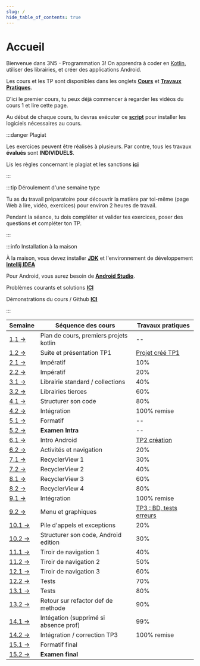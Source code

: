 ```yaml
---
slug: /
hide_table_of_contents: true
---
```


# Accueil

<Row>

<Column>

Bienvenue dans 3N5 - Programmation 3! On apprendra à coder en [Kotlin](https://kotlinlang.org), utiliser des librairies, et créer des applications Android.

Les cours et les TP sont disponibles dans les onglets **[Cours](cours/accueil)** et **[Travaux Pratiques](tp/tp1)**.

D'ici le premier cours, tu peux déjà commencer à regarder les vidéos du cours 1 et lire cette page.

Au début de chaque cours, tu devras exécuter ce **[script](https://github.com/departement-info-cem/scripts-mobile/tree/main)** pour installer les logiciels nécessaires au cours.

:::danger Plagiat

Les exercices peuvent être réalisés à plusieurs. Par contre, tous les travaux **évalués** sont **INDIVIDUELS**.

Lis les règles concernant le plagiat et les sanctions **[ici](https://info.cegepmontpetit.ca/plagiat)**

:::

:::tip Déroulement d'une semaine type

Tu as du travail préparatoire pour découvrir la matière par toi-même (page Web à lire, vidéo, exercices) pour environ 2 heures de travail.

Pendant la séance, tu dois compléter et valider tes exercices, poser des questions et compléter ton TP.

:::

:::info Installation à la maison

À la maison, vous devez installer **[JDK](https://aws.amazon.com/fr/corretto/)** et l'environnement de développement **[Intellij IDEA](https://www.jetbrains.com/fr-fr/idea/)**

Pour Android, vous aurez besoin de **[Android Studio](https://developer.android.com/studio)**.

Problèmes courants et solutions **[ICI](solutions)**

Démonstrations du cours / Github **[ICI](https://github.com/departement-info-cem/3N5-Prog3)**

:::

</Column>


<Column>


| Semaine                           | Séquence des cours                     | Travaux pratiques                 |
|-----------------------------------|----------------------------------------|-----------------------------------|
| [1.1 →](cours/accueil)            | Plan de cours, premiers projets kotlin | --                                |
| [1.2 →](cours/accueil)            | Suite et présentation TP1              | [Projet créé TP1](tp/tp1)         |
| [2.1 →](cours/imperatif)          | Impératif                              | 10%                               |
| [2.2 →](cours/imperatif)          | Impératif                              | 20%                               |
| [3.1 →](cours/std-lib)            | Librairie standard / collections       | 40%                               |
| [3.2 →](cours/librairies)         | Librairies tierces                     | 60%                               |
| [4.1 →](cours/structure)          | Structurer son code                    | 80%                               |
| [4.2 →](cours/integration-1)      | Intégration                            | 100% remise                       |
| [5.1 →](cours/formatif-intra)     | Formatif                               | --                                |
| [5.2 →](cours/examen-intra)       | **Examen Intra**                       | --                                |
| [6.1 →](cours/intro-android)      | Intro Android                          | [TP2 création](tp/tp2)            |
| [6.2 →](cours/activites)          | Activités et navigation                | 20%                               |
| [7.1 →](cours/recycler)           | RecyclerView 1                         | 30%                               |
| [7.2 →](cours/recycler)           | RecyclerView 2                         | 40%                               |
| [8.1 →](cours/recycler)           | RecyclerView 3                         | 60%                               |
| [8.2 →](cours/recycler)           | RecyclerView 4                         | 80%                               |
| [9.1 →](cours/integration-2)      | Intégration                            | 100% remise                       |
| [9.2 →](cours/menu)               | Menu et graphiques                     | [TP3 : BD, tests erreurs](tp/tp3) |
| [10.1 →](cours/integration-1)     | Pile d'appels et exceptions            | 20%                               |
| [10.2 →](cours/structure-android) | Structurer son code, Android edition   | 30%                               |
| [11.1 →](cours/tiroir)            | Tiroir de navigation 1                 | 40%                               |
| [11.2 →](cours/tiroir)            | Tiroir de navigation 2                 | 50%                               |
| [12.1 →](cours/tiroir)            | Tiroir de navigation 3                 | 60%                               |
| [12.2 →](cours/tests)             | Tests                                  | 70%                               |
| [13.1 →](cours/tests)             | Tests                                  | 80%                               |
| [13.2 →](cours/integration-3)     | Retour sur refactor def de methode     | 90%                               |
| [14.1 →](cours/integration-3)     | Intégation (supprimé si absence prof)  | 99%                               |
| [14.2 →](cours/integration-3)     | Intégration / correction TP3           | 100% remise                       |
| [15.1 →](cours/formatif-final)    | Formatif final                         |                                   |
| [15.2 →](cours/examen-final)      | **Examen final**                       |                                   |



</Column>

</Row>
